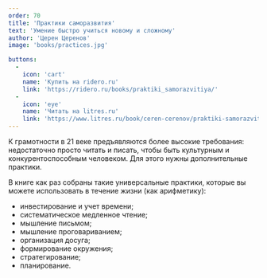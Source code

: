 ```yaml
---
order: 70
title: 'Практики саморазвития'
text: 'Умение быстро учиться новому и сложному'
author: 'Церен Церенов'
image: 'books/practices.jpg'

buttons:
  -
    icon: 'cart'
    name: 'Купить на ridero.ru'
    link: 'https://ridero.ru/books/praktiki_samorazvitiya/'
  -
    icon: 'eye'
    name: 'Читать на litres.ru'
    link: 'https://www.litres.ru/book/ceren-cerenov/praktiki-samorazvitiya-umenie-bystro-uchitsya-novomu-i-slozh-70050382/'
---
```


К грамотности в 21 веке предъявляются более высокие требования: недостаточно просто читать и писать, чтобы быть культурным и конкурентоспособным человеком. Для этого нужны дополнительные практики.

В книге как раз собраны такие универсальные практики, которые вы можете использовать в течение жизни (как арифметику):
* инвестирование и учет времени;
* систематическое медленное чтение;
* мышление письмом;
* мышление проговариванием;
* организация досуга;
* формирование окружения;
* стратегирование;
* планирование.
